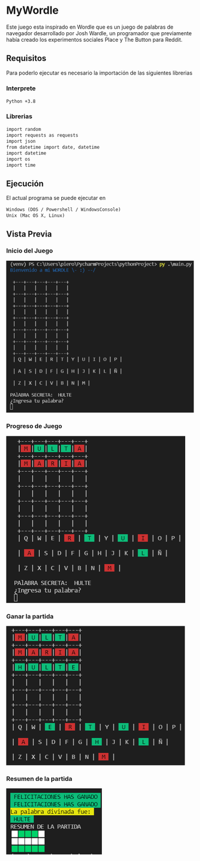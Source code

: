# MyWordle
Este juego esta inspirado en Wordle que es un juego de palabras de navegador desarrollado por Josh Wardle, un programador que previamente había creado los experimentos sociales Place y The Button para Reddit.

## Requisitos
Para poderlo ejecutar es necesario la importación de las siguientes librerias

### Interprete
```
Python +3.8
```
### Librerias

```
import random
import requests as requests
import json
from datetime import date, datetime
import datetime
import os
import time
```

## Ejecución
El actual programa se puede ejecutar en
```
Windows (DOS / Powershell / WindowsConsole)
Unix (Mac OS X, Linux)
```
## Vista Previa
### Inicio del Juego

![Image text](https://github.com/Pev40/MyWordle-/blob/main/readme/pantalla1.png)

### Progreso de Juego

![Image text](https://github.com/Pev40/MyWordle-/blob/main/readme/pantalla2.png)

### Ganar la partida

![Image text](https://github.com/Pev40/MyWordle-/blob/main/readme/pantalla3.png)

### Resumen de la partida

![Image text](https://github.com/Pev40/MyWordle-/blob/main/readme/pantalla4.png)


